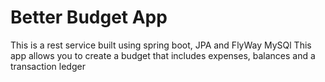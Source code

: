 # Better Budget App

This is a rest service built using spring boot, JPA and FlyWay MySQl
This app allows you to create a budget that includes expenses, balances and a transaction ledger
